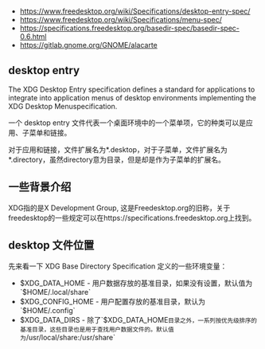 #
- https://www.freedesktop.org/wiki/Specifications/desktop-entry-spec/
- https://www.freedesktop.org/wiki/Specifications/menu-spec/
- https://specifications.freedesktop.org/basedir-spec/basedir-spec-0.6.html
- https://gitlab.gnome.org/GNOME/alacarte

## desktop entry

The XDG Desktop Entry specification defines a standard for applications to integrate into application menus of desktop environments implementing the XDG Desktop Menuspecification.

一个 desktop entry 文件代表一个桌面环境中的一个菜单项，它的种类可以是应用、子菜单和链接。

对于应用和链接，文件扩展名为*.desktop，对于子菜单，文件扩展名为*.directory，虽然directory意为目录，但是却是作为子菜单的扩展名。

## 一些背景介绍
XDG指的是X Development Group, 这是Freedesktop.org的旧称，关于freedesktop的一些规定可以在https://specifications.freedesktop.org上找到。

## desktop 文件位置
先来看一下 XDG Base Directory Specification 定义的一些环境变量：

- $XDG_DATA_HOME - 用户数据存放的基准目录，如果没有设置，默认值为`$HOME/.local/share`
- $XDG_CONFIG_HOME - 用户配置存放的基准目录，默认为`$HOME/.config`
- $XDG_DATA_DIRS - 除了`$XDG_DATA_HOME`目录之外，一系列按优先级排序的基准目录，这些目录也是用于查找用户数据文件的。默认值为`/usr/local/share:/usr/share`
